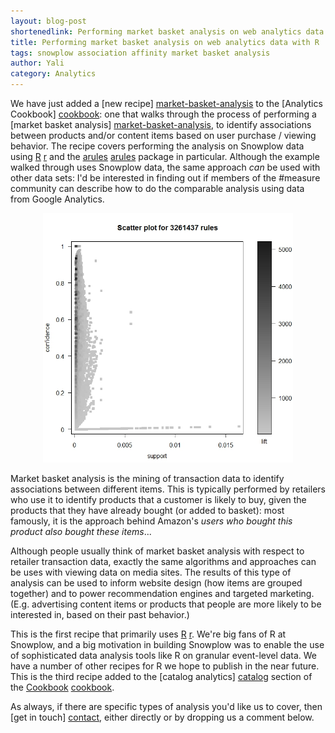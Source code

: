 ```yaml
---
layout: blog-post
shortenedlink: Performing market basket analysis on web analytics data with R
title: Performing market basket analysis on web analytics data with R
tags: snowplow association affinity market basket analysis
author: Yali
category: Analytics
---
```


We have just added a [new recipe] [market-basket-analysis] to the [Analytics Cookbook] [cookbook]: one that walks through the process of performing a [market basket analysis] [market-basket-analysis], to identify associations between products and/or content items based on user purchase / viewing behavior. The recipe covers performing the analysis on Snowplow data using [R] [r] and the [arules] [arules] package in particular. Although the example walked through uses Snowplow data, the same approach *can* be used with other data sets: I'd be interested in finding out if members of the #measure community can describe how to do the comparable analysis using data from Google Analytics.

<p style="text-align: center"><img src="/static/img/analytics/catalog-analytics/market-basket-analysis/market-basket-analysis-scatter-plot-arulesviz.JPG" width="400" /></p>

Market basket analysis is the mining of transaction data to identify associations between different items. This is typically performed by retailers who use it to identify products that a customer is likely to buy, given the products that they have already bought (or added to basket): most famously, it is the approach behind Amazon's *users who bought this product also bought these items*...

<!--more-->

Although people usually think of market basket analysis with respect to retailer transaction data, exactly the same algorithms and approaches can be uses with viewing data on media sites. The results of this type of analysis can be used to inform website design (how items are grouped together) and to power recommendation engines and targeted marketing. (E.g. advertising content items or products that people are more likely to be interested in, based on their past behavior.)

This is the first recipe that primarily uses [R] [r]. We're big fans of R at Snowplow, and a big motivation in building Snowplow was to enable the use of sophisticated data analysis tools like R on granular event-level data. We have a number of other recipes for R we hope to publish in the near future. This is the third recipe added to the [catalog analytics] [catalog] section of the [Cookbook] [cookbook].

As always, if there are specific types of analysis you'd like us to cover, then [get in touch] [contact], either directly or by dropping us a comment below. 


[market-basket-analysis]: /analytics/catalog-analytics/market-basket-analysis-identifying-products-that-sell-well-together.html
[cookbook]:/analytics/index.html 
[r]: http://www.r-project.org/
[arules]: http://cran.r-project.org/web/packages/arules/index.html
[catalog]: /analytics/catalog-analytics/overview.html
[contact]: /about/index.html